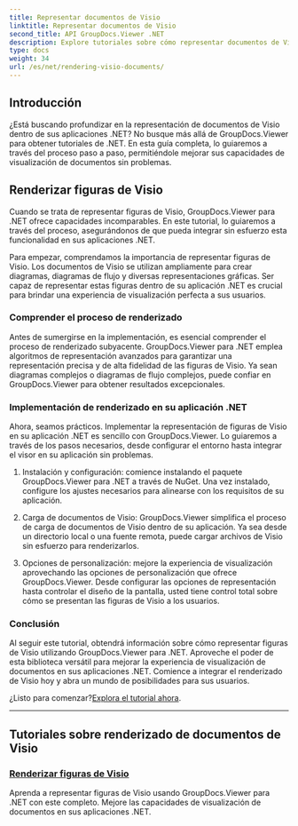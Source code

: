 ```yaml
---
title: Representar documentos de Visio
linktitle: Representar documentos de Visio
second_title: API GroupDocs.Viewer .NET
description: Explore tutoriales sobre cómo representar documentos de Visio con GroupDocs.Viewer para .NET. Aprenda a mejorar las capacidades de visualización de documentos en sus aplicaciones .NET sin esfuerzo.
type: docs
weight: 34
url: /es/net/rendering-visio-documents/
---
```

## Introducción

¿Está buscando profundizar en la representación de documentos de Visio dentro de sus aplicaciones .NET? No busque más allá de GroupDocs.Viewer para obtener tutoriales de .NET. En esta guía completa, lo guiaremos a través del proceso paso a paso, permitiéndole mejorar sus capacidades de visualización de documentos sin problemas.

## Renderizar figuras de Visio

Cuando se trata de representar figuras de Visio, GroupDocs.Viewer para .NET ofrece capacidades incomparables. En este tutorial, lo guiaremos a través del proceso, asegurándonos de que pueda integrar sin esfuerzo esta funcionalidad en sus aplicaciones .NET.

Para empezar, comprendamos la importancia de representar figuras de Visio. Los documentos de Visio se utilizan ampliamente para crear diagramas, diagramas de flujo y diversas representaciones gráficas. Ser capaz de representar estas figuras dentro de su aplicación .NET es crucial para brindar una experiencia de visualización perfecta a sus usuarios.

### Comprender el proceso de renderizado

Antes de sumergirse en la implementación, es esencial comprender el proceso de renderizado subyacente. GroupDocs.Viewer para .NET emplea algoritmos de representación avanzados para garantizar una representación precisa y de alta fidelidad de las figuras de Visio. Ya sean diagramas complejos o diagramas de flujo complejos, puede confiar en GroupDocs.Viewer para obtener resultados excepcionales.

### Implementación de renderizado en su aplicación .NET

Ahora, seamos prácticos. Implementar la representación de figuras de Visio en su aplicación .NET es sencillo con GroupDocs.Viewer. Lo guiaremos a través de los pasos necesarios, desde configurar el entorno hasta integrar el visor en su aplicación sin problemas.

1. Instalación y configuración: comience instalando el paquete GroupDocs.Viewer para .NET a través de NuGet. Una vez instalado, configure los ajustes necesarios para alinearse con los requisitos de su aplicación.

2. Carga de documentos de Visio: GroupDocs.Viewer simplifica el proceso de carga de documentos de Visio dentro de su aplicación. Ya sea desde un directorio local o una fuente remota, puede cargar archivos de Visio sin esfuerzo para renderizarlos.

3. Opciones de personalización: mejore la experiencia de visualización aprovechando las opciones de personalización que ofrece GroupDocs.Viewer. Desde configurar las opciones de representación hasta controlar el diseño de la pantalla, usted tiene control total sobre cómo se presentan las figuras de Visio a los usuarios.

### Conclusión

Al seguir este tutorial, obtendrá información sobre cómo representar figuras de Visio utilizando GroupDocs.Viewer para .NET. Aproveche el poder de esta biblioteca versátil para mejorar la experiencia de visualización de documentos en sus aplicaciones .NET. Comience a integrar el renderizado de Visio hoy y abra un mundo de posibilidades para sus usuarios.

 ¿Listo para comenzar?[Explora el tutorial ahora](./render-visio-figures/).

---

## Tutoriales sobre renderizado de documentos de Visio
### [Renderizar figuras de Visio](./render-visio-figures/)
Aprenda a representar figuras de Visio usando GroupDocs.Viewer para .NET con este completo. Mejore las capacidades de visualización de documentos en sus aplicaciones .NET.